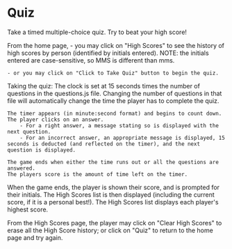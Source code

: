 # Quiz
Take a timed multiple-choice quiz.  Try to beat your high score!

From the home page, 
    - you may click on "High Scores" to see the history of high scores by person (identified by initials entered).
      NOTE:  the initials entered are case-sensitive, so MMS is different than mms.

    - or you may click on "Click to Take Quiz" button to begin the quiz.

Taking the quiz:
    The clock is set at 15 seconds times the number of questions in the questions.js file.  Changing the number of questions in that file will automatically change the time the player has to complete the quiz.

    The timer appears (in minute:second format) and begins to count down.
    The player clicks on an answer.  
        - For a right answer, a message stating so is displayed with the next question.
        - For an incorrect answer, an appropriate message is displayed, 15 seconds is deducted (and reflected on the timer), and the next question is displayed.

    The game ends when either the time runs out or all the questions are answered.
    The players score is the amount of time left on the timer.

When the game ends, the player is shown their score, and is prompted for their initials.  The High Scores list is then displayed (including the current score, if it is a personal best!).  The High Scores list displays each player's highest score.

From the High Scores page, the player may click on "Clear High Scores" to erase all the High Score history;
or click on "Quiz" to return to the home page and try again.


